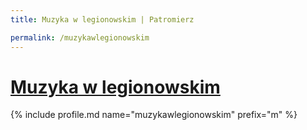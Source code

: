 ```yaml
---
title: Muzyka w legionowskim | Patromierz

permalink: /muzykawlegionowskim
---
```


# [Muzyka w legionowskim](https://patronite.pl/muzykawlegionowskim)

{% include profile.md name="muzykawlegionowskim" prefix="m" %}
